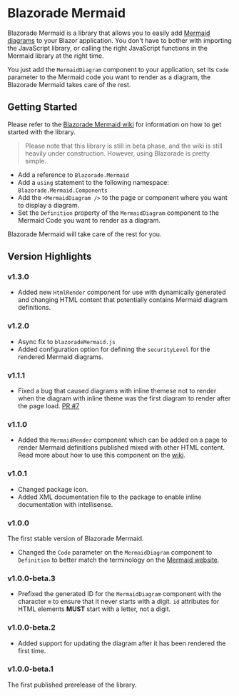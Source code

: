 ﻿# Blazorade Mermaid

Blazorade Mermaid is a library that allows you to easily add [Mermaid diagrams](https://mermaid.js.org/) to your Blazor application. You don't have to bother with importing the JavaScript library, or calling the right JavaScript functions in the Mermaid library at the right time.

You just add the `MermaidDiagram` component to your application, set its `Code` parameter to the Mermaid code you want to render as a diagram, the Blazorade Mermaid takes care of the rest.

## Getting Started

Please refer to the [Blazorade Mermaid wiki](https://github.com/Blazorade/Blazorade-Mermaid/wiki) for information on how to get started with the library.
> Please note that this library is still in beta phase, and the wiki is still heavily under construction. However, using Blazorade is pretty simple.

- Add a reference to `Blazorade.Mermaid`
- Add a `using` statement to the following namespace: `Blazorade.Mermaid.Components`
- Add the `<MermaidDiagram />` to the page or component where you want to display a diagram.
- Set the `Definition` property of the `MermaidDiagram` component to the Mermaid Code you want to render as a diagram.

Blazorade Mermaid will take care of the rest for you.

## Version Highlights

### v1.3.0

- Added new `HtmlRender` component for use with dynamically generated and changing HTML content that potentially contains Mermaid diagram definitions.

### v1.2.0

- Async fix to `blazoradeMermaid.js`
- Added configuration option for defining the `securityLevel` for the rendered Mermaid diagrams.

### v1.1.1

- Fixed a bug that caused diagrams with inline themese not to render when the diagram with inline theme was the first diagram to render after the page load. [PR #7](https://github.com/Blazorade/Blazorade-Mermaid/pull/7)

### v1.1.0

- Added the `MermaidRender` component which can be added on a page to render Mermaid definitions published mixed with other HTML content. Read more about how to use this component on the [wiki](https://github.com/Blazorade/Blazorade-Mermaid/wiki/Sample2).

### v1.0.1

- Changed package icon.
- Added XML documentation file to the package to enable inline documentation with intellisense.

### v1.0.0

The first stable version of Blazorade Mermaid.
- Changed the `Code` parameter on the `MermaidDiagram` component to `Definition` to better match the terminology on the [Mermaid website](https://mermaid.js.org/intro/).

### v1.0.0-beta.3

- Prefixed the generated ID for the `MermaidDiagram` component with the character `m` to ensure that it never starts with a digit. `id` attributes for HTML elements **MUST** start with a letter, not a digit.

### v1.0.0-beta.2

- Added support for updating the diagram after it has been rendered the first time.

### v1.0.0-beta.1

The first published prerelease of the library.